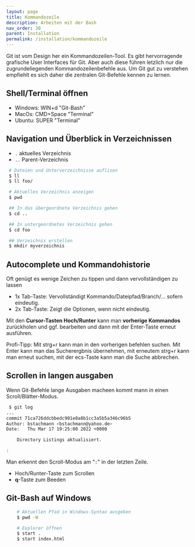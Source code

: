 ```yaml
---
layout: page
title: Kommandozeile
description: Arbeiten mit der Bash
nav_order: 30
parent: Installation
permalink: /installation/kommandozeile
---
```


Git ist vom Design her ein Kommandozeilen-Tool. Es gibt hervorragende grafische User Interfaces für Git.
Aber auch diese führen letzlich nur die zugrundeliegenden Kommandozeilenbefehle aus.
Um Git gut zu verstehen empfiehlt es sich daher die zentralen Git-Befehle kennen zu lernen.

## Shell/Terminal öffnen

 * Windows: WIN+d "Git-Bash"
 * MacOs: CMD+Space "Terminal"
 * Ubuntu: SUPER "Terminal"

## Navigation und Überblick in Verzeichnissen

 * `.` aktuelles Verzeichnis
 * `..` Parent-Verzeichnis

```bash
 # Dateien und Unterverzeichnisse auflisen
 $ ll
 $ ll foo/

 # Aktuelles Verzeichnis anzeigen
 $ pwd

 ## In das übergeordnete Verzeichnis gehen
 $ cd ..

 ## In untergeordnetes Verzeichnis gehen
 $ cd foo

 ## Verzeichnis erstellen
 $ mkdir myverzeichnis

```

## Autocomplete und Kommandohistorie

Oft genügt es wenige Zeichen zu tippen und dann vervollständigen zu lassen

 * 1x Tab-Taste: Vervollständigt Kommando/Dateipfad/Branch/... sofern eindeutig.
 * 2x Tab-Taste: Zeigt die Optionen, wenn nicht eindeutig.

Mit den **Cursor-Tasten Hoch/Runter** kann man **vorherige Kommandos** zurückholen und ggf. bearbeiten und dann mit der Enter-Taste erneut ausführen.

Profi-Tipp: Mit strg+r kann man in den vorherigen befehlen suchen. Mit Enter kann man das Sucherergbnis übernehmen, mit erneutem strg+r kann man erneut suchen, mit der ecs-Taste kann man die Suche abbrechen.

## Scrollen in langen ausgaben

Wenn Git-Befehle lange Ausgaben macheen kommt mann in einen Scroll/Blätter-Modus.

```bash
 $ git log
...
commit 71ca726ddcbbedc901e8a8b1cc3a5b5a346c96b5
Author: bstachmann <bstachmann@yahoo.de>
Date:   Thu Mar 17 19:25:00 2022 +0000

    Directory Listings aktualisiert.

:
```
Man erkennt den Scroll-Modus am "`:`" in der letzten Zeile.

 * Hoch/Runter-Taste zum Scrollen
 * **q**-Taste zum Beeden

## Git-Bash auf Windows

```bash
    # Aktuellen Pfad in Windows-Syntax ausgeben
    $ pwd -W

    # Explorer öffnen
    $ start . 
    $ start index.html
```